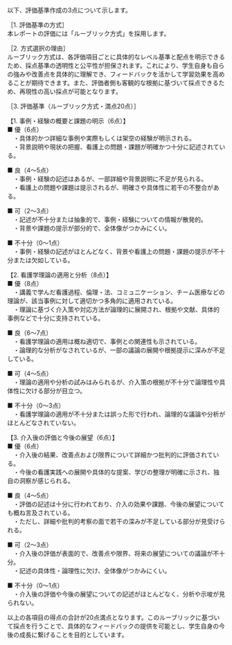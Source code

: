 以下、評価基準作成の3点について示します。

［1. 評価基準の方式］  
本レポートの評価には「ルーブリック方式」を採用します。

［2. 方式選択の理由］  
ルーブリック方式は、各評価項目ごとに具体的なレベル基準と配点を明示できるため、採点基準の透明性と公平性が担保されます。これにより、学生自身も自らの強みや改善点を具体的に理解でき、フィードバックを活かして学習効果を高めることが期待できます。また、評価者側も客観的な根拠に基づいて採点できるため、再現性の高い採点が可能となります。

［3. 評価基準（ルーブリック方式・満点20点）］

【1. 事例・経験の概要と課題の明示（6点）】  
■ 優（6点）  
　・具体的かつ詳細な事例や実際もしくは架空の経験が明示される。  
　・背景説明や現状の把握、看護上の問題・課題が明確かつ十分に記述されている。  

■ 良（4～5点）  
　・事例・経験の記述はあるが、一部詳細や背景説明に不足が見られる。  
　・看護上の問題や課題は提示されるが、明確さや具体性に若干の不整合がある。  

■ 可（2～3点）  
　・記述が不十分または抽象的で、事例・経験についての情報が散発的。  
　・背景や課題の提示が部分的で、全体像がつかみにくい。  

■ 不十分（0～1点）  
　・事例・経験の記述がほとんどなく、背景や看護上の問題・課題の提示が不十分または欠如している。  

【2. 看護学理論の適用と分析（8点）】  
■ 優（8点）  
　・講義で学んだ看護過程、倫理・法、コミュニケーション、チーム医療などの理論が、該当事例に対して適切かつ多角的に適用されている。  
　・理論に基づく介入策や対応方法が論理的に展開され、根拠や文献、具体的事例などで十分に支持されている。  

■ 良（6～7点）  
　・看護学理論の適用は概ね適切で、事例との関連性も示されている。  
　・論理的な分析がなされているが、一部の議論の展開や根拠提示に深みが不足している。  

■ 可（4～5点）  
　・理論の適用や分析の試みはみられるが、介入策の根拠が不十分で論理性や具体性に欠ける部分が目立つ。  

■ 不十分（0～3点）  
　・看護学理論の適用が不十分または誤った形で行われ、論理的な議論や分析がほとんどなされていない。  

【3. 介入後の評価と今後の展望（6点）】  
■ 優（6点）  
　・介入後の結果、改善点および限界について詳細かつ批判的に評価されている。  
　・今後の看護実践への展開や具体的な提案、学びの整理が明確に示され、独自の洞察が感じられる。  

■ 良（4～5点）  
　・評価の記述は十分に行われており、介入の効果や課題、今後の展望についても概ね言及されている。  
　・ただし、詳細や批判的考察の面で若干の深みが不足している部分が見受けられる。  

■ 可（2～3点）  
　・介入後の評価が表面的で、改善点や限界、将来の展望についての議論が不十分。  
　・記述の具体性・論理性に欠け、全体像がつかみにくい。  

■ 不十分（0～1点）  
　・介入後の評価や今後の展望についての記述がほとんどなく、分析や示唆が見られない。  

以上の各項目の得点の合計が20点満点となります。このルーブリックに基づいて採点を行うことで、具体的なフィードバックの提供を可能とし、学生自身の今後の成長に繋げることを目的としています。